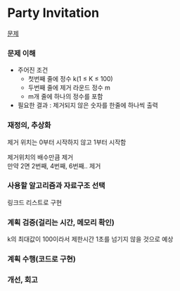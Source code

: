 # Party Invitation
[문제](https://www.acmicpc.net/problem/10104)

### 문제 이해
- 주어진 조건  
  - 첫번째 줄에 정수 k(1 ≤ K ≤ 100)  
  - 두번째 줄에 제거 라운드 정수 m  
  - m개 줄에 하나의 정수를 포함  
- 필요한 결과 : 제거되지 않은 숫자를 한줄에 하나씩 출력

### 재정의, 추상화
제거 위치는 0부터 시작하지 않고 1부터 시작함  

제거위치의 배수만큼 제거  
만약 2면 2번째, 4번째, 6번째.. 제거  

### 사용할 알고리즘과 자료구조 선택
링크드 리스트로 구현  

### 계획 검증(걸리는 시간, 메모리 확인)
k의 최대값이 100이라서 제한시간 1초를 넘기지 않을 것으로 예상  

### 계획 수행(코드로 구현)

### 개선, 회고

